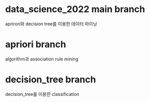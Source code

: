 # data_science_2022 main branch
aprirori와 decision tree를 이용한 데이터 마이닝

# apriori branch
algorithm과 association rule mining

# decision_tree branch
decision_tree를 이용한 classification
